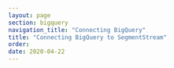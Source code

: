 ```yaml
---
layout: page
section: bigquery
navigation_title: "Connecting BigQuery"
title: "Connecting BigQuery to SegmentStream"
order: 
date: 2020-04-22
---
```


<!---
In this article explained how to connect Google BigQuery inside the admin panel
-->
